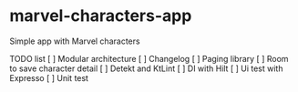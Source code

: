 # marvel-characters-app
Simple app with Marvel characters

TODO list
[ ] Modular architecture
[ ] Changelog
[ ] Paging library
[ ] Room to save character detail
[ ] Detekt and KtLint
[ ] DI with Hilt
[ ] Ui test with Expresso
[ ] Unit test

